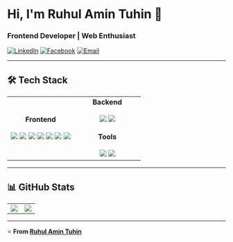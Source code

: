 # **Hi, I'm Ruhul Amin Tuhin 👋**  
### **Frontend Developer | Web Enthusiast**  

[![LinkedIn](https://img.shields.io/badge/LinkedIn-0077B5?style=for-the-badge&logo=linkedin&logoColor=white)](https://www.linkedin.com/in/ruhul-amin-tuhin-abbabb2aa/)
[![Facebook](https://img.shields.io/badge/Facebook-1877F2?style=for-the-badge&logo=facebook&logoColor=white)](https://www.facebook.com/r.a.tuhin.982658/)
[![Email](https://img.shields.io/badge/Email-D14836?style=for-the-badge&logo=gmail&logoColor=white)](mailto:ruhulamintuhin715@gmail.com)

---

## **🛠️ Tech Stack**  

<table>
  <tr>
    <td align="center" width="50%">
      <strong>Frontend</strong><br><br>
      <img src="https://img.shields.io/badge/HTML5-E34F26?style=for-the-badge&logo=html5&logoColor=white">
      <img src="https://img.shields.io/badge/CSS3-1572B6?style=for-the-badge&logo=css3&logoColor=white">
      <img src="https://img.shields.io/badge/JavaScript-F7DF1E?style=for-the-badge&logo=javascript&logoColor=black">
      <img src="https://img.shields.io/badge/React-61DAFB?style=for-the-badge&logo=react&logoColor=black">
      <img src="https://img.shields.io/badge/Next.js-000000?style=for-the-badge&logo=nextdotjs&logoColor=white">
      <img src="https://img.shields.io/badge/Tailwind_CSS-06B6D4?style=for-the-badge&logo=tailwind-css&logoColor=white">
      <img src="https://img.shields.io/badge/Bootstrap-7952B3?style=for-the-badge&logo=bootstrap&logoColor=white">
    </td>
    <td align="center" width="50%">
      <strong>Backend</strong><br><br>
      <img src="https://img.shields.io/badge/PHP-777BB4?style=for-the-badge&logo=php&logoColor=white">
      <img src="https://img.shields.io/badge/Laravel-FF2D20?style=for-the-badge&logo=laravel&logoColor=white">
      <br><br>
      <strong>Tools</strong><br><br>
      <img src="https://img.shields.io/badge/Git-F05032?style=for-the-badge&logo=git&logoColor=white">
      <img src="https://img.shields.io/badge/GitHub-181717?style=for-the-badge&logo=github&logoColor=white">
    </td>
  </tr>
</table>

---

## **📊 GitHub Stats**  

<table>
  <tr>
    <td align="center">
      <img src="https://streak-stats.demolab.com?user=ratuhin1122&theme=dark">
    </td>
    <td align="center">
      <img src="https://github-readme-stats.vercel.app/api/top-langs/?username=ratuhin1122&layout=compact&theme=radical">
    </td>
  </tr>
</table>

---

⭐ **From [Ruhul Amin Tuhin](https://github.com/ratuhin1122)**
